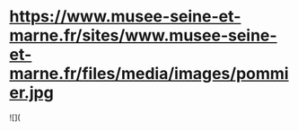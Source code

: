 # https://www.musee-seine-et-marne.fr/sites/www.musee-seine-et-marne.fr/files/media/images/pommier.jpg

![](
